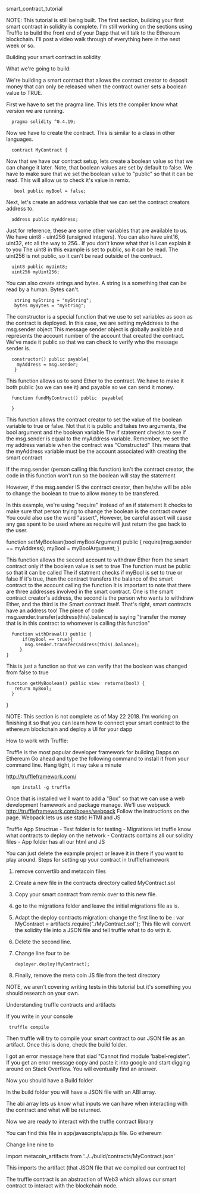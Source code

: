 smart_contract_tutorial

 NOTE: This tutorial is still being built. The first section, building your first smart contract in solidity is complete. 
 I'm still working on the sections using Truffle to build the front end of your Dapp that will talk to the Ethereum blockchain. 
 I'll post a video walk through of everything here in the next week or so. 

Building your smart contract in solidity

What we're going to build:

We're building a smart contract that allows the contract creator to deposit money that can only be released when the contract owner sets a boolean value to TRUE.

First we have to set the pragma line. This lets the compiler know what version we are running.

      pragma solidity ^0.4.19;

Now we have to create the contract. This is similar to a class in other languages.

      contract MyContract {

 Now that we have our contract setup, lets create a boolean value so that we can change it later.
 Note, that boolean values are set by default to false.
 We have to make sure that we set the boolean value to "public" so that it can be read. This will allow us to check it's value in remix.

       bool public myBool = false;

 Next, let's create an address variable that we can set the contract creators address to.

      address public myAddress;

 Just for reference, these are some other variables that are available to us.
 We have uint8 - uint256 (unsigned integers). You can also have uint16, uint32, etc all the way to 256.. If you don't know what that is I can explain it to you
 The uint8 in this example is set to public, so it can be read. The uint256 is not public, so it can't be read outside of the contract.

      uint8 public myUint8;
      uint256 myUint256;

 You can also create strings and bytes. A string is a something that can be read by a human. Bytes can't.

       string myString = "myString";
       bytes myBytes = "myString";

The constructor is a special function that we use to set variables as soon as the contract is deployed. In this case, we are setting myAddress to the msg.sender object
This message sender object is globally available and represents the account number of the account that created the contract.
We've made it public so that we can check to verify who the message sender is.

      constructor() public payable{
        myAddress = msg.sender;
       }

This function allows us to send Ether to the contract. We have to make it both public (so we can see it) and payable so we can send it money.

      function fundMyContract() public  payable{

      }

This function allows the contract creator to set the value of the boolean variable to true or false. Not that it is public and takes two arguments, the bool argument and the boolean variable
The if statement checks to see if the msg.sender is equal to the myAddress variable. Remember, we set the my address variable when the contract was "Constructed"
This means that the myAddress variable must be the account associated with creating the smart contract

If the msg.sender (person calling this function) isn't the contract creator, the code in this function won't run so the boolean will stay the statement

However, if the msg.sender IS the contract creator, then he/she will be able to change the boolean to true to allow money to be transfered.

In this example, we're using "require" instead of an if statement
It checks to make sure that person trying to change the boolean is the contract owner
You could also use the word "assert", However, be careful assert will cause any gas spent to be used where as require will just return the gas back to the user.

 function setMyBoolean(bool myBoolArgument) public {
     require(msg.sender == myAddress);
     myBool = myBoolArgument;
  }

This function allows the second account to withdraw Ether from the smart contract only if the boolean value is set to true
The function must be public so that it can be called
The if statment checks if myBool is set to true or false
If it's true, then the contract transfers the balance of the smart contract to the account calling the function
It is important to note that there are three addresses involved in the smart contract.
One is the smart contract creator's address, the second is the person who wants to withdraw Ether, and the third is the Smart contract itself.
That's right, smart contracts have an address too!
The piece of code msg.sender.transfer(address(this).balance) is saying "transfer the money that is in this contract to whomever is calling this function"

      function withDrawal() public {
          if(myBool == true){
           msg.sender.transfer(address(this).balance);
         }
    }

This is just a function so that we can verify that the boolean was changed from false to true

    function getMyBoolean() public view  returns(bool) {
       return myBool;
      }

   }

NOTE: This section is not complete as of May 22 2018. I'm working on finishing it so that you can learn how to connect your smart contract to the ethereum blockchain and deploy a UI for your dapp

How to work with Truffle:

Truffle is the most popular developer framework for building Dapps on Ethereum
Go ahead and type the following command to install it from your command line.
Hang tight, it may take a minute

 http://truffleframework.com/

      npm install -g truffle

 Once that is installed we'll want to add a "Box" so that we can use a web development framework and package manage.
 We'll use webpack
 http://truffleframework.com/boxes/webpack
 Follow the instructions on the page.
 Webpack lets us use static HTMl and JS

 Truffle App Structrue
    - Test folder is for testing
    - Migrations let truffle know what contracts to deploy on the network
    - Contracts contains all our solidity files
    - App folder has all our html and JS

 You can just delete the example project or leave it in there if you want to play around.
 Steps for setting up your contract in truffleframework

1. remove convertlib and metacoin files
2. Create a new file in the contracts directory called MyContract.sol
3. Copy your smart contract from remix over to this new file.
4. go to the migrations folder and leave the initial migrations file as is.
5. Adapt the deploy contracts migration: change the first line to be : var MyContract = artifacts.require("./MyContract.sol");
 This file will convert the solidity file into a JSON file and tell truffle what to do with it.
6. Delete the second line.
7. Change line four to be   
             
       deployer.deploy(MyContract);
             
8. Finally, remove the meta coin JS file from the test directory

 NOTE, we aren't covering writing tests in this tutorial but it's something you should research on your own.

 Understanding truffle contracts and artifacts

 If you write in your console

     truffle compile

 Then truffle will try to compile your smart contract to our JSON file as an artifact.
 Once this is done, check the build folder.

 I got an error message here that siad "Cannot find module 'babel-register".
 If you get an error message copy and paste it into google and start digging around on Stack Overflow.
 You will eventually find an answer.

 Now you should have a Build folder

 In the build folder you will have a JSON file with an ABI array.

 The abi array lets us know what inputs we can have when interacting with the contract and what will be returned.

 Now we are ready to interact with the truffle contract library

 You can find this file in app/javascripts/app.js file. Go ethereum

 Change line nine to

import metacoin_artifacts from '../../build/contracts/MyContract.json'

 This imports the artifact (that JSON file that we compiled our contract to)

 The truffle contract is an abstraction of Web3 which allows our smart contract to interact with the blockchain node.
